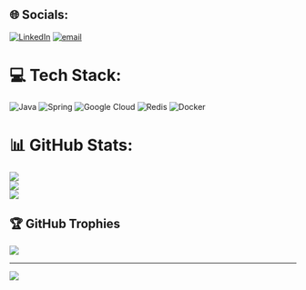 

## 🌐 Socials:
[![LinkedIn](https://img.shields.io/badge/LinkedIn-%230077B5.svg?logo=linkedin&logoColor=white)](https://linkedin.com/in/tushank-dutt) [![email](https://img.shields.io/badge/Email-D14836?logo=gmail&logoColor=white)](mailto:tushankqwe@gmail.com) 

# 💻 Tech Stack:
![Java](https://img.shields.io/badge/java-%23ED8B00.svg?style=for-the-badge&logo=openjdk&logoColor=white) ![Spring](https://img.shields.io/badge/spring-%236DB33F.svg?style=for-the-badge&logo=spring&logoColor=white) ![Google Cloud](https://img.shields.io/badge/GoogleCloud-%234285F4.svg?style=for-the-badge&logo=google-cloud&logoColor=white) ![Redis](https://img.shields.io/badge/redis-%23DD0031.svg?style=for-the-badge&logo=redis&logoColor=white) ![Docker](https://img.shields.io/badge/docker-%230db7ed.svg?style=for-the-badge&logo=docker&logoColor=white)
# 📊 GitHub Stats:
![](https://github-readme-stats.vercel.app/api?username=tushank01&theme=codeSTACKr&hide_border=false&include_all_commits=false&count_private=false)<br/>
![](https://nirzak-streak-stats.vercel.app/?user=tushank01&theme=codeSTACKr&hide_border=false)<br/>
![](https://github-readme-stats.vercel.app/api/top-langs/?username=tushank01&theme=codeSTACKr&hide_border=false&include_all_commits=false&count_private=false&layout=compact)

## 🏆 GitHub Trophies
![](https://github-profile-trophy.vercel.app/?username=tushank01&theme=radical&no-frame=false&no-bg=true&margin-w=4)

---
[![](https://visitcount.itsvg.in/api?id=tushank01&icon=0&color=0)](https://visitcount.itsvg.in)

<!-- Proudly created with GPRM ( https://gprm.itsvg.in ) -->
